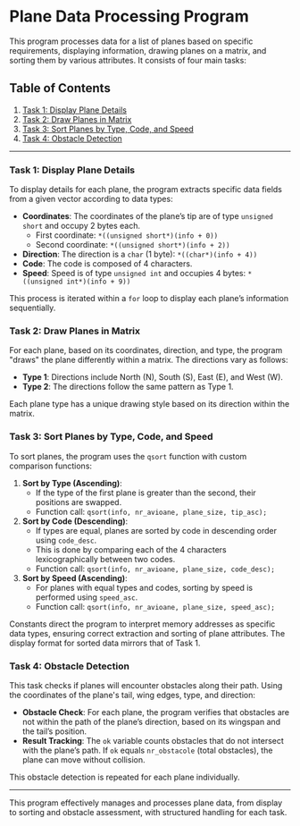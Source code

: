 # Plane Data Processing Program

This program processes data for a list of planes based on specific requirements, displaying information, drawing planes on a matrix, and sorting them by various attributes. It consists of four main tasks:

## Table of Contents
1. [Task 1: Display Plane Details](#task-1-display-plane-details)
2. [Task 2: Draw Planes in Matrix](#task-2-draw-planes-in-matrix)
3. [Task 3: Sort Planes by Type, Code, and Speed](#task-3-sort-planes-by-type-code-and-speed)
4. [Task 4: Obstacle Detection](#task-4-obstacle-detection)

---

### Task 1: Display Plane Details

To display details for each plane, the program extracts specific data fields from a given vector according to data types:
- **Coordinates**: The coordinates of the plane’s tip are of type `unsigned short` and occupy 2 bytes each. 
    - First coordinate: `*((unsigned short*)(info + 0))`
    - Second coordinate: `*((unsigned short*)(info + 2))`
- **Direction**: The direction is a `char` (1 byte): `*((char*)(info + 4))`
- **Code**: The code is composed of 4 characters.
- **Speed**: Speed is of type `unsigned int` and occupies 4 bytes: `*((unsigned int*)(info + 9))`

This process is iterated within a `for` loop to display each plane’s information sequentially.

### Task 2: Draw Planes in Matrix

For each plane, based on its coordinates, direction, and type, the program "draws" the plane differently within a matrix. The directions vary as follows:
- **Type 1**: Directions include North (N), South (S), East (E), and West (W).
- **Type 2**: The directions follow the same pattern as Type 1.

Each plane type has a unique drawing style based on its direction within the matrix.

### Task 3: Sort Planes by Type, Code, and Speed

To sort planes, the program uses the `qsort` function with custom comparison functions:
1. **Sort by Type (Ascending)**:
    - If the type of the first plane is greater than the second, their positions are swapped.
    - Function call: `qsort(info, nr_avioane, plane_size, tip_asc);`
2. **Sort by Code (Descending)**:
    - If types are equal, planes are sorted by code in descending order using `code_desc`.
    - This is done by comparing each of the 4 characters lexicographically between two codes.
    - Function call: `qsort(info, nr_avioane, plane_size, code_desc);`
3. **Sort by Speed (Ascending)**:
    - For planes with equal types and codes, sorting by speed is performed using `speed_asc`.
    - Function call: `qsort(info, nr_avioane, plane_size, speed_asc);`

Constants direct the program to interpret memory addresses as specific data types, ensuring correct extraction and sorting of plane attributes. The display format for sorted data mirrors that of Task 1.

### Task 4: Obstacle Detection

This task checks if planes will encounter obstacles along their path. Using the coordinates of the plane's tail, wing edges, type, and direction:
- **Obstacle Check**: For each plane, the program verifies that obstacles are not within the path of the plane’s direction, based on its wingspan and the tail’s position.
- **Result Tracking**: The `ok` variable counts obstacles that do not intersect with the plane’s path. If `ok` equals `nr_obstacole` (total obstacles), the plane can move without collision.

This obstacle detection is repeated for each plane individually.

---

This program effectively manages and processes plane data, from display to sorting and obstacle assessment, with structured handling for each task.

